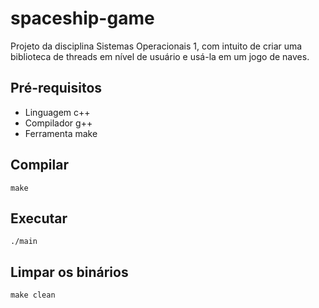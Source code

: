 # spaceship-game
Projeto da disciplina Sistemas Operacionais 1, com intuito de criar uma biblioteca de threads em nível de usuário e usá-la em um jogo de naves.

## Pré-requisitos

- Linguagem c++
- Compilador g++
- Ferramenta make

## Compilar

```shell
make
```

## Executar

```shell
./main
```

## Limpar os binários

```shell
make clean
```

